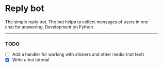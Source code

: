 # Reply bot

The simple reply bot. The bot helps to collect messages of users in one chat for answering. Development on Python

***

### TODO
- [ ] Add a handler for working with stickers and other media (not text)
- [x] Write a bot tutorial

